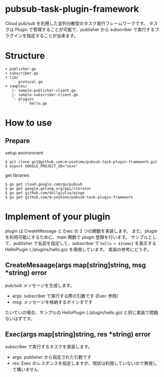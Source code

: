 # pubsub-task-plugin-framework

Cloud pub/sub を利用した並列分散型のタスク実行フレームワークです。
タスクは Plugin で管理することが可能で、publisher から subscriber で実行するプラグインを指定することが出来ます。

# Structure

```
+ publisher.go
+ subscriber.go
+ lib/
   `- protocol.go
+ samples/
   |- sample-publisher-client.go
   |- sample-subscriber-client.go
   `- plugins
        `- hello.go
```

# How to use

## Prepare

setup environment

```
$ git clone git@github.com:m-yoshimo/pubsub-task-plugin-framework.git
$ export GOOGLE_PROJECT_ID="xxxx"
```

get libraries

```
$ go get cloud.google.com/go/pubsub
$ go get google.golang.org/api/iterator
$ go get github.com/dullgiulio/pingo
$ go get github.com/m-yoshimo/pubsub-task-plugin-framework
```

# Implement of your plugin

plugin は CreateMessage と Exec の 2 つの関数を実装します。
また、plugin を利用可能にするために、main 関数で plugin 登録を行います。
サンプルとして、publisher で名前を指定して、subscriber で ```hello + ${name}``` を表示する HelloPlugin (./plugins/hello.go) を用視しています。
実装の参考にどうぞ。

## CreateMesaage(args map[string]string, msg *string) error

pub/sub メッセージを生成します。

* args: subscriber で実行する際の引数です (Exec 参照)
* msg: メッセージを格納するポインタです

たいていの場合、サンプルの HelloPlugin (./plugin/hello.go) と同じ実装で問題ないはずです。

## Exec(args map[string]string, res *string) error

subscriber で実行するタスクを実装します。

* args: publisher から指定された引数です
* res: Exec のレスポンスを指定しますが、現状は利用していないので無視して構いません
